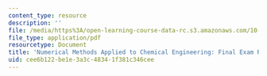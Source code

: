 ```yaml
---
content_type: resource
description: ''
file: /media/https%3A/open-learning-course-data-rc.s3.amazonaws.com/10-34-numerical-methods-applied-to-chemical-engineering-fall-2015/cee6b122be1e3a3c48341f381c346cee_MIT10_34F15_FinalExam.pdf
file_type: application/pdf
resourcetype: Document
title: 'Numerical Methods Applied to Chemical Engineering: Final Exam Review'
uid: cee6b122-be1e-3a3c-4834-1f381c346cee
---
```

